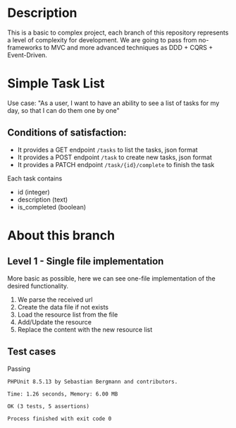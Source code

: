 # Description
This is a basic to complex project, each branch of this repository represents a level of complexity for development. We are going to pass from no-frameworks to MVC and more advanced techniques as DDD + CQRS + Event-Driven.

# Simple Task List
Use case: "As a user, I want to have an ability to see a list of tasks for my day, so that I can do them one by one" 

## Conditions of satisfaction: 

- It provides a GET endpoint `/tasks` to list the tasks, json format
- It provides a POST endpoint `/task` to create new tasks, json format
- It provides a PATCH endpoint `/task/{id}/complete` to finish the task

Each task contains 

- id (integer)
- description (text)
- is_completed (boolean)

# About this branch
## Level 1 - Single file implementation
More basic as possible, here we can see one-file implementation of the desired functionality.

1. We parse the received url
2. Create the data file if not exists
3. Load the resource list from the file
4. Add/Update the resource
5. Replace the content with the new resource list

## Test cases 
Passing
 
    PHPUnit 8.5.13 by Sebastian Bergmann and contributors.
    
    Time: 1.26 seconds, Memory: 6.00 MB
    
    OK (3 tests, 5 assertions)
    
    Process finished with exit code 0
